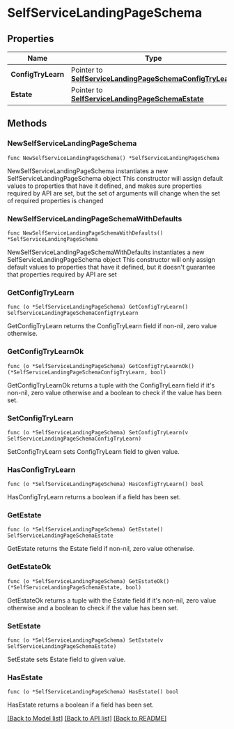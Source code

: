 # SelfServiceLandingPageSchema

## Properties

Name | Type | Description | Notes
------------ | ------------- | ------------- | -------------
**ConfigTryLearn** | Pointer to [**SelfServiceLandingPageSchemaConfigTryLearn**](SelfServiceLandingPageSchemaConfigTryLearn.md) |  | [optional] 
**Estate** | Pointer to [**SelfServiceLandingPageSchemaEstate**](SelfServiceLandingPageSchemaEstate.md) |  | [optional] 

## Methods

### NewSelfServiceLandingPageSchema

`func NewSelfServiceLandingPageSchema() *SelfServiceLandingPageSchema`

NewSelfServiceLandingPageSchema instantiates a new SelfServiceLandingPageSchema object
This constructor will assign default values to properties that have it defined,
and makes sure properties required by API are set, but the set of arguments
will change when the set of required properties is changed

### NewSelfServiceLandingPageSchemaWithDefaults

`func NewSelfServiceLandingPageSchemaWithDefaults() *SelfServiceLandingPageSchema`

NewSelfServiceLandingPageSchemaWithDefaults instantiates a new SelfServiceLandingPageSchema object
This constructor will only assign default values to properties that have it defined,
but it doesn't guarantee that properties required by API are set

### GetConfigTryLearn

`func (o *SelfServiceLandingPageSchema) GetConfigTryLearn() SelfServiceLandingPageSchemaConfigTryLearn`

GetConfigTryLearn returns the ConfigTryLearn field if non-nil, zero value otherwise.

### GetConfigTryLearnOk

`func (o *SelfServiceLandingPageSchema) GetConfigTryLearnOk() (*SelfServiceLandingPageSchemaConfigTryLearn, bool)`

GetConfigTryLearnOk returns a tuple with the ConfigTryLearn field if it's non-nil, zero value otherwise
and a boolean to check if the value has been set.

### SetConfigTryLearn

`func (o *SelfServiceLandingPageSchema) SetConfigTryLearn(v SelfServiceLandingPageSchemaConfigTryLearn)`

SetConfigTryLearn sets ConfigTryLearn field to given value.

### HasConfigTryLearn

`func (o *SelfServiceLandingPageSchema) HasConfigTryLearn() bool`

HasConfigTryLearn returns a boolean if a field has been set.

### GetEstate

`func (o *SelfServiceLandingPageSchema) GetEstate() SelfServiceLandingPageSchemaEstate`

GetEstate returns the Estate field if non-nil, zero value otherwise.

### GetEstateOk

`func (o *SelfServiceLandingPageSchema) GetEstateOk() (*SelfServiceLandingPageSchemaEstate, bool)`

GetEstateOk returns a tuple with the Estate field if it's non-nil, zero value otherwise
and a boolean to check if the value has been set.

### SetEstate

`func (o *SelfServiceLandingPageSchema) SetEstate(v SelfServiceLandingPageSchemaEstate)`

SetEstate sets Estate field to given value.

### HasEstate

`func (o *SelfServiceLandingPageSchema) HasEstate() bool`

HasEstate returns a boolean if a field has been set.


[[Back to Model list]](../README.md#documentation-for-models) [[Back to API list]](../README.md#documentation-for-api-endpoints) [[Back to README]](../README.md)


